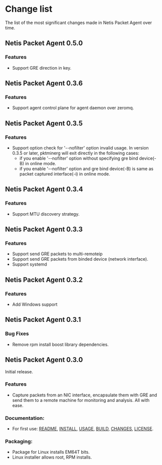 # Change list

The list of the most significant changes made in Netis Packet Agent over time.


## Netis Packet Agent 0.5.0

### Features
* Support GRE direction in key.


## Netis Packet Agent 0.3.6

### Features
* Support agent control plane for agent daemon over zeromq.


## Netis Packet Agent 0.3.5

### Features
* Support option check for '--nofilter' option invalid usage. In version 0.3.5 or later, pktminerg will exit directly in the following cases:
    - if you enable '--nofilter' option without specifying gre bind device(-B) in online mode.
    - if you enable '--nofilter' option and gre bind device(-B) is same as packet captured interface(-i) in online mode. 

## Netis Packet Agent 0.3.4

### Features
* Support MTU discovery strategy.

## Netis Packet Agent 0.3.3

### Features
* Support send GRE packets to multi-remoteip
* Support send GRE packets from binded device (network interface).
* Support systemd

## Netis Packet Agent 0.3.2

### Features
* Add Windows support

## Netis Packet Agent 0.3.1

### Bug Fixes
* Remove rpm install boost library dependencies.


## Netis Packet Agent 0.3.0

Initial release.

### Features
* Capture packets from an NIC interface, encapsulate them with GRE and send them to a remote machine for monitoring and analysis. All with ease.

### Documentation:

* For first use: [README](README.md), [INSTALL](INSTALL.md), [USAGE](USAGE.md), [BUILD](BUILD.md), [CHANGES](CHANGES.md), [LICENSE](LICENSE.md).

### Packaging:

* Package for Linux installs EM64T bits.
* Linux installer allows root, RPM installs.
